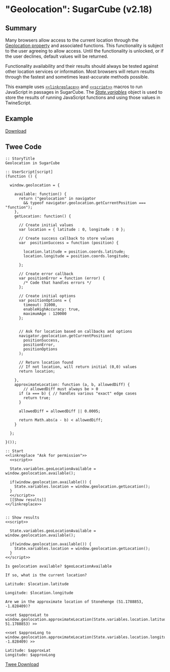# "Geolocation": SugarCube (v2.18)

## Summary

Many browsers allow access to the current location through the [Geolocation property](https://developer.mozilla.org/en-US/docs/Web/API/Geolocation) and associated functions. This functionality is subject to the user agreeing to allow access. Until the functionality is unlocked, or if the user declines, default values will be returned.

Functionality availability and their results should always be tested against other location services or information. Most browsers will return results through the fastest and sometimes least-accurate methods possible.

This example uses [`<<linkreplace>>`](http://www.motoslave.net/sugarcube/2/docs/macros.html#macros-linkreplace) and [`<<script>>`](http://www.motoslave.net/sugarcube/2/docs/macros.html#macros-script) macros to run JavaScript in passages in SugarCube. The *[State.variables](http://www.motoslave.net/sugarcube/2/docs/api-state.html#state-api-getter-variables)* object is used to store the results of running JavaScript functions and using those values in TwineScript.

## Example

[Download](sugarcube_geolocation_example.html)

## Twee Code

```twee
:: StoryTitle
Geolocation in SugarCube

:: UserScript[script]
(function () {

  window.geolocation = {

    available: function() {
      return ("geolocation" in navigator
        && typeof navigator.geolocation.getCurrentPosition === "function");
    },
    getLocation: function() {

      // Create initial values
      var location = { latitude : 0, longitude : 0 };

      // Create success callback to store values
      var  positionSuccess = function (position) {

        location.latitude = position.coords.latitude;
        location.longitude = position.coords.longitude;

      };

      // Create error callback
      var positionError = function (error) {
        /* Code that handles errors */
      };

      // Create initial options
      var positionOptions = {
        timeout: 31000,
        enableHighAccuracy: true,
        maximumAge : 120000
      };


      // Ask for location based on callbacks and options
      navigator.geolocation.getCurrentPosition(
        positionSuccess,
        positionError,
        positionOptions
      );

      // Return location found
      // If not location, will return initial (0,0) values
      return location;

    },
    approximateLocation: function (a, b, allowedDiff) {
        // allowedDiff must always be > 0
      if (a === b) { // handles various "exact" edge cases
        return true;
      }

      allowedDiff = allowedDiff || 0.0005;

      return Math.abs(a - b) < allowedDiff;
    }

  };
  
}());

:: Start
<<linkreplace "Ask for permission">>
  <<script>>
  
  State.variables.geoLocationAvailable = window.geolocation.available();
  
  if(window.geolocation.available()) {
    State.variables.location = window.geolocation.getLocation();
  }
  <</script>>
  [[Show results]]
<</linkreplace>>
  

:: Show results
<<script>>
  
  State.variables.geoLocationAvailable = window.geolocation.available();
  
  if(window.geolocation.available()) {
    State.variables.location = window.geolocation.getLocation();
  }
<</script>>

Is geolocation available? $geoLocationAvailable

If so, what is the current location?

Latitude: $location.latitude

Longitude: $location.longitude

Are we in the approximate location of Stonehenge (51.1788853, -1.828409)?

<<set $approxLat to  window.geolocation.approximateLocation(State.variables.location.latitude, 51.1788853) >>

<<set $approxLong to window.geolocation.approximateLocation(State.variables.location.longitude, -1.828409) >>

Latitude: $approxLat
Longitude: $approxLong

```

[Twee Download](sugarcube_geolocation_twee.txt)
